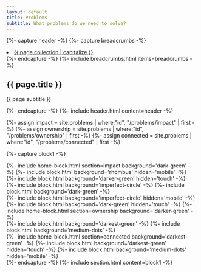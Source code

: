 ```yaml
---
layout: default
title: Problems
subtitle: What problems do we need to solve?
---
```

<article>

{%- capture header -%}
  {%- capture breadcrumbs -%}
    <li><a href="/#{{ page.collection }}">{{ page.collection | capitalize }}</a></li>
  {%- endcapture -%}
  {%- include breadcrumbs.html items=breadcrumbs -%}
  <h1 class="title is-1 is-size-3-mobile">{{ page.title }}</h1>
  <p class="subtitle is-3 is-size-5-mobile">{{ page.subtitle }}</p>
{%- endcapture -%}
{%- include header.html content=header -%}

{%- assign impact = site.problems | where:"id", "/problems/impact" | first -%}
{%- assign ownership = site.problems | where:"id", "/problems/ownership" | first -%}
{%- assign connected = site.problems | where:"id", "/problems/connected" | first -%}

{%- capture block1 -%}
  <div class="columns is-gapless">
    {%- include home-block.html section=impact background='dark-green' -%}
    {%- include block.html background='rhombus' hidden='mobile' -%}
    {%- include block.html background='darker-green' hidden='touch' -%}
  </div>
  <div class="columns is-gapless is-mobile is-hidden-tablet">
    {%- include block.html background='imperfect-circle' -%}
    {%- include block.html background='dark-green' -%}
  </div>
  <div class="columns is-gapless">
    {%- include block.html background='imperfect-circle' hidden='mobile' -%}
    {%- include block.html background='dark-green' hidden='touch' -%}
    {%- include home-block.html section=ownership background='darker-green' -%}
  </div>
  <div class="columns is-gapless is-mobile is-hidden-tablet">
    {%- include block.html background='darkest-green' -%}
    {%- include block.html background='medium-dots' -%}
  </div>
  <div class="columns is-gapless">
    {%- include home-block.html section=connected background='darkest-green' -%}
    {%- include block.html background='darkest-green' hidden='touch' -%}
    {%- include block.html background='medium-dots' hidden='mobile' -%}
  </div>
{%- endcapture -%}
{%- include section.html content=block1 -%}

</article>